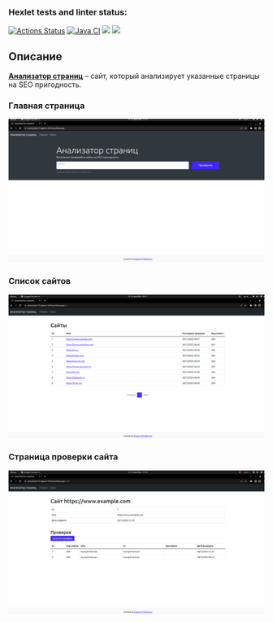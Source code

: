 ### Hexlet tests and linter status:
[![Actions Status](https://github.com/evgeniy1503/java-project-72/workflows/hexlet-check/badge.svg)](https://github.com/evgeniy1503/java-project-72/actions)
[![Java CI](https://github.com/evgeniy1503/java-project-72/actions/workflows/workflows.yml/badge.svg)](https://github.com/evgeniy1503/java-project-72/actions/workflows/workflows.yml)
<a href="https://codeclimate.com/github/evgeniy1503/java-project-72/maintainability"><img src="https://api.codeclimate.com/v1/badges/f73a62529c82144c65bd/maintainability" /></a>
<a href="https://codeclimate.com/github/evgeniy1503/java-project-72/test_coverage"><img src="https://api.codeclimate.com/v1/badges/f73a62529c82144c65bd/test_coverage" /></a>

<h2>Описание</h2>
<p><a href="https://java-project-72-appenv-4a78.up.railway.app/"><u><b>Анализатор страниц</b></u></a> – сайт, который анализирует указанные страницы на SEO пригодность.</p>

<h3>Главная страница</h3>

![Start page](https://github.com/evgeniy1503/java-project-72/blob/main/app/src/main/resources/other/scren1.png)

<h3>Список сайтов</h3>

![Start page](https://github.com/evgeniy1503/java-project-72/blob/main/app/src/main/resources/other/scren2.png)

<h3>Страница проверки сайта</h3>

![Start page](https://github.com/evgeniy1503/java-project-72/blob/main/app/src/main/resources/other/scren3.png)
